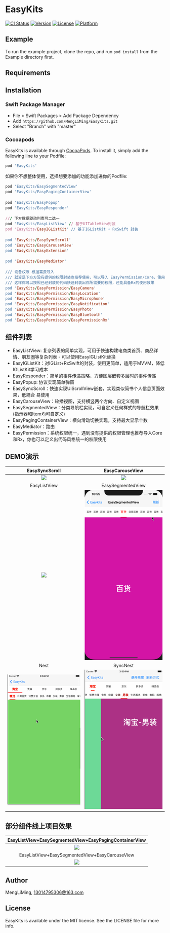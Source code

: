 # EasyKits

[![CI Status](https://img.shields.io/travis/MengLiMing/EasyKits.svg?style=flat)](https://travis-ci.org/MengLiMing/EasyKits)
[![Version](https://img.shields.io/cocoapods/v/EasyKits.svg?style=flat)](https://cocoapods.org/pods/EasyKits)
[![License](https://img.shields.io/cocoapods/l/EasyKits.svg?style=flat)](https://cocoapods.org/pods/EasyKits)
[![Platform](https://img.shields.io/cocoapods/p/EasyKits.svg?style=flat)](https://cocoapods.org/pods/EasyKits)

## Example

To run the example project, clone the repo, and run `pod install` from the Example directory first.

## Requirements

## Installation

### Swift Package Manager
- File > Swift Packages > Add Package Dependency
- Add `https://github.com/MengLiMing/EasyKits.git`
- Select "Branch" with "master"

### Cocoapods
EasyKits is available through [CocoaPods](https://cocoapods.org). To install
it, simply add the following line to your Podfile:
```ruby
pod 'EasyKits'
```

如果你不想整体使用，选择想要添加的功能添加进你的Podfile:
```ruby
pod 'EasyKits/EasySegmentedView'
pod 'EasyKits/EasyPagingContainerView'

pod 'EasyKits/EasyPopup'
pod 'EasyKits/EasyResponder'

/// 下方数据驱动列表可二选一
pod 'EasyKits/EasyListView' // 基于UITableView封装
pod 'EasyKits/EasyIGListKit' // 基于IGListKit + RxSwift 封装

pod 'EasyKits/EasySyncScroll'
pod 'EasyKits/EasyCarouseView'
pod 'EasyKits/EasyExtension'

pod 'EasyKits/EasyMediator'

/// 设备权限 根据需要导入
/// 就算是下方方没有提供的权限封装也推荐使用，可以导入 EasyPermission/Core，使用Rx可以导入EasyPermissionRx
/// 这样你可以按照已经封装的代码快速封装出你所需要的权限，还能具备Rx的使用效果
pod 'EasyKits/EasyPermission/EasyCamera'
pod 'EasyKits/EasyPermission/EasyLocation'
pod 'EasyKits/EasyPermission/EasyMicrophone'
pod 'EasyKits/EasyPermission/EasyNotification'
pod 'EasyKits/EasyPermission/EasyPhoto'
pod 'EasyKits/EasyPermission/EasyBluetooth'
pod 'EasyKits/EasyPermission/EasyPermissionRx'


```

## 组件列表
- EasyListView: 复杂列表的简单实现，可用于快速构建电商类首页、商品详情、朋友圈等复杂列表 - 可以使用EasyIGListKit替换
- EasyIGListKit：对IGList+RxSwift的封装，使用更简单，适用于MVVM，降低IGListKit学习成本
- EasyResponder：简单的事件传递策略，方便图层嵌套多层时的事件传递
- EasyPopup: 协议实现简单弹窗
- EasySyncScroll：快速实现UIScrollView嵌套，实现类似简书个人信息页面效果，低耦合 易使用
- EasyCarouseView：轮播视图，支持横竖两个方向、自定义视图
- EasySegmentedView：分类导航栏实现，可自定义任何样式的导航栏效果(指示器和Item均可自定义)
- EasyPagingContainerView：横向滑动切换实现，支持最大显示个数
- EasyMediator：路由
- EasyPermission：系统权限统一，遇到没有提供的权限管理也推荐导入Core和Rx，你也可以定义出代码风格统一的权限使用


## DEMO演示
|EasySyncScroll|EasyCarouseView|
|:---:|:---:|
|![](https://raw.githubusercontent.com/MengLiMing/EasyKits/master/demo_gif/syncScroll.gif)|![](https://raw.githubusercontent.com/MengLiMing/EasyKits/master/demo_gif/carouseView.gif)|
|EasyListView|EasySegmentedView|
|![](https://raw.githubusercontent.com/MengLiMing/EasyKits/master/demo_gif/easylistview.gif)|![](https://raw.githubusercontent.com/MengLiMing/EasyKits/master/demo_gif/easysegmentview.gif)|
|Nest|SyncNest|
|![](https://raw.githubusercontent.com/MengLiMing/EasyKits/master/demo_gif/nestScroll.gif)|![](https://raw.githubusercontent.com/MengLiMing/EasyKits/master/demo_gif/nestSyncScroll.gif)|

## 部分组件线上项目效果
|EasyListView+EasySegmentedView+EasyPagingContainerView|
|:---:|
|![](https://raw.githubusercontent.com/MengLiMing/EasyKits/master/demo_gif/app_1.gif)|
|EasyListView+EasySegmentedView+EasyCarouseView|
|![](https://raw.githubusercontent.com/MengLiMing/EasyKits/master/demo_gif/app_2.gif)|

## Author

MengLiMing, 13014795306@163.com

## License

EasyKits is available under the MIT license. See the LICENSE file for more info.
